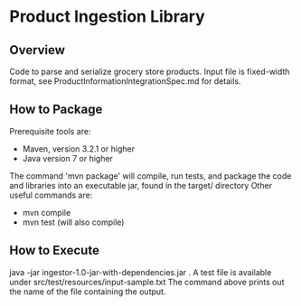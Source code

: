 # Product Ingestion Library

## Overview
Code to parse and serialize grocery store products. Input file is fixed-width format, see ProductInformationIntegrationSpec.md for details. 

## How to Package
Prerequisite tools are:
- Maven, version 3.2.1 or higher
- Java version 7 or higher

The command 'mvn package' will compile, run tests, and package the code and libraries into an executable jar, found in the target/ directory
Other useful commands are:
- mvn compile
- mvn test (will also compile)

## How to Execute
java -jar ingestor-1.0-jar-with-dependencies.jar <path to input file>.
A test file is available under src/test/resources/input-sample.txt
The command above prints out the name of the file containing the output.
